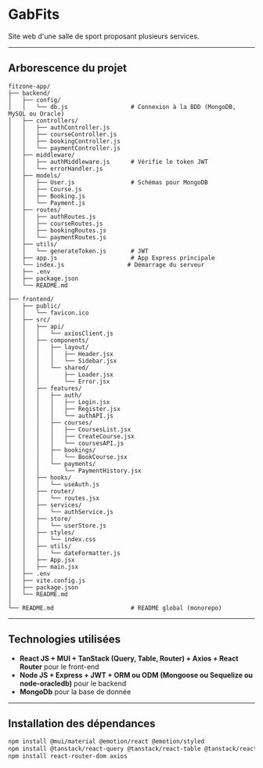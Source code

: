 # GabFits

Site web d'une salle de sport proposant plusieurs services.

---

## Arborescence du projet

```
fitzone-app/
├── backend/
│   ├── config/
│   │   └── db.js                  # Connexion à la BDD (MongoDB, MySQL ou Oracle)
│   ├── controllers/
│   │   ├── authController.js
│   │   ├── courseController.js
│   │   ├── bookingController.js
│   │   └── paymentController.js
│   ├── middleware/
│   │   ├── authMiddleware.js      # Vérifie le token JWT
│   │   └── errorHandler.js
│   ├── models/
│   │   ├── User.js                # Schémas pour MongoDB
│   │   ├── Course.js
│   │   ├── Booking.js
│   │   └── Payment.js
│   ├── routes/
│   │   ├── authRoutes.js
│   │   ├── courseRoutes.js
│   │   ├── bookingRoutes.js
│   │   └── paymentRoutes.js
│   ├── utils/
│   │   └── generateToken.js       # JWT
│   ├── app.js                     # App Express principale
│   └── index.js                  # Démarrage du serveur
│   ├── .env
│   ├── package.json
│   └── README.md
│
├── frontend/
│   ├── public/
│   │   └── favicon.ico
│   ├── src/
│   │   ├── api/
│   │   │   └── axiosClient.js
│   │   ├── components/
│   │   │   ├── layout/
│   │   │   │   ├── Header.jsx
│   │   │   │   └── Sidebar.jsx
│   │   │   └── shared/
│   │   │       ├── Loader.jsx
│   │   │       └── Error.jsx
│   │   ├── features/
│   │   │   ├── auth/
│   │   │   │   ├── Login.jsx
│   │   │   │   ├── Register.jsx
│   │   │   │   └── authAPI.js
│   │   │   ├── courses/
│   │   │   │   ├── CoursesList.jsx
│   │   │   │   ├── CreateCourse.jsx
│   │   │   │   └── coursesAPI.js
│   │   │   ├── bookings/
│   │   │   │   └── BookCourse.jsx
│   │   │   └── payments/
│   │   │       └── PaymentHistory.jsx
│   │   ├── hooks/
│   │   │   └── useAuth.js
│   │   ├── router/
│   │   │   └── routes.jsx
│   │   ├── services/
│   │   │   └── authService.js
│   │   ├── store/
│   │   │   └── userStore.js
│   │   ├── styles/
│   │   │   └── index.css
│   │   ├── utils/
│   │   │   └── dateFormatter.js
│   │   ├── App.jsx
│   │   ├── main.jsx
│   ├── .env
│   ├── vite.config.js
│   ├── package.json
│   └── README.md
│
└── README.md                      # README global (monorepo)
```

---

## Technologies utilisées

-   **React JS + MUI + TanStack (Query, Table, Router) + Axios + React Router** pour le front-end
-   **Node JS + Express + JWT + ORM ou ODM (Mongoose ou Sequelize ou node-oracledb)** pour le backend
-   **MongoDb** pour la base de donnée

---

## Installation des dépendances

```bash
npm install @mui/material @emotion/react @emotion/styled
npm install @tanstack/react-query @tanstack/react-table @tanstack/react-router
npm install react-router-dom axios
```
